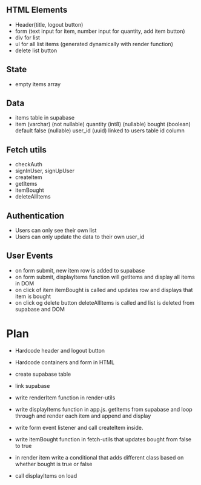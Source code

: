 
## HTML Elements 
- Header(title, logout button)
- form (text input for item, number input for quantity, add item button)
- div for list
- ul for all list items (generated dynamically with render function)
- delete list button

## State
- empty items array

## Data
- items table in supabase
- item (varchar) (not nullable)
  quantity (int8) (nullable)
  bought (boolean) default false (nullable)
  user_id (uuid) linked to users table id column

## Fetch utils
- checkAuth 
- signInUser, signUpUser
- createItem
- getItems
- itemBought
- deleteAllItems

## Authentication
- Users can only see their own list
- Users can only update the data to their own user_id

## User Events
- on form submit, new item row is added to supabase
- on form submit, displayItems function will getItems and display all items in DOM
- on click of item itemBought is called and updates row and displays that item is bought
- on click og delete button deleteAllItems is called and list is deleted from supabase and DOM

# Plan
- Hardcode header and logout button 
- Hardcode containers and form in HTML

- create supabase table
- link supabase

- write renderItem function in render-utils
- write displayItems function in app.js. getItems from supabase and loop through and   render each item and append and display
- write form event listener and call createItem inside. 
- write itemBought function in fetch-utils that updates bought from false to true
- in render item write a conditional that adds different class based on whether bought is true or false
- call displayItems on load

